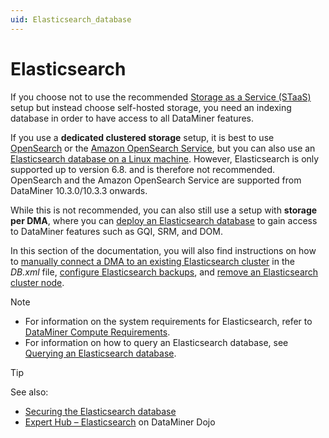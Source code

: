```yaml
---
uid: Elasticsearch_database
---
```


# Elasticsearch

If you choose not to use the recommended [Storage as a Service (STaaS)](xref:STaaS) setup but instead choose self-hosted storage, you need an indexing database in order to have access to all DataMiner features.

If you use a **dedicated clustered storage** setup, it is best to use [OpenSearch](xref:OpenSearch_database) or the [Amazon OpenSearch Service](xref:Amazon_OpenSearch_Service), but you can also use an [Elasticsearch database on a Linux machine](xref:Installing_Elasticsearch_on_separate_Linux_machine). However, Elasticsearch is only supported up to version 6.8. and is therefore not recommended. OpenSearch and the Amazon OpenSearch Service are supported from DataMiner 10.3.0/10.3.3 onwards.

While this is not recommended, you can also still use a setup with **storage per DMA**, where you can [deploy an Elasticsearch database](xref:Configuring_indexing_database_per_DMS) to gain access to DataMiner features such as GQI, SRM, and DOM.

In this section of the documentation, you will also find instructions on how to [manually connect a DMA to an existing Elasticsearch cluster](xref:Manually_Connecting_DMA_to_Elasticsearch_Cluster) in the *DB.xml* file, [configure Elasticsearch backups](xref:Configuring_Elasticsearch_backups), and [remove an Elasticsearch cluster node](xref:Configuring_Elasticsearch_node_remove).

> [!NOTE]
>
> - For information on the system requirements for Elasticsearch, refer to [DataMiner Compute Requirements](xref:DataMiner_Compute_Requirements).
> - For information on how to query an Elasticsearch database, see [Querying an Elasticsearch database](xref:Querying_an_Elasticsearch_database).

> [!TIP]
> See also:
>
> - [Securing the Elasticsearch database](xref:Security_Elasticsearch)
> - [Expert Hub – Elasticsearch](https://community.dataminer.services/expert-hub-elastic/) on DataMiner Dojo
